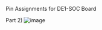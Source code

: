 Pin Assignments for DE1-SOC Board

Part 2)
![image](https://github.com/YuryiM/UNR_Code/assets/22207996/f72903a7-42de-4051-a529-6124933922a1)

